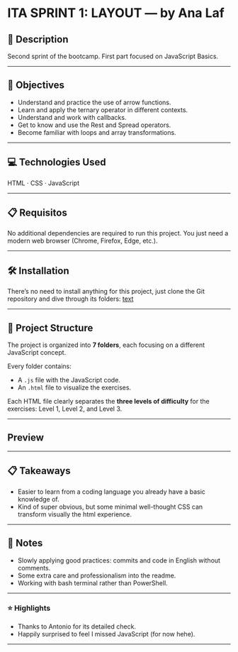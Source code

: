 # ITA SPRINT 1: LAYOUT — by Ana Laf

## 📄 Description
Second sprint of the bootcamp. First part focused on JavaScript Basics.

---

## 🎯 Objectives

- Understand and practice the use of arrow functions.
- Learn and apply the ternary operator in different contexts.
- Understand and work with callbacks.
- Get to know and use the Rest and Spread operators.
- Become familiar with loops and array transformations.

--- 

## 💻 Technologies Used

HTML · CSS · JavaScript

---

## 📋 Requisitos

No additional dependencies are required to run this project. You just need a modern web browser (Chrome, Firefox, Edge, etc.).

--- 

## 🛠 Installation

There’s no need to install anything for this project, just clone the Git repository and dive through its folders: [text](https://github.com/zanlamar/ITA-S2.-JAVASCRIPT-I)

---

## 📁 Project Structure

The project is organized into **7 folders**, each focusing on a different JavaScript concept.

Every folder contains:
- A `.js` file with the JavaScript code.
- An `.html` file to visualize the exercises.

Each HTML file clearly separates the **three levels of difficulty** for the exercises: Level 1, Level 2, and Level 3.

---

## Preview

---

## 📋 Takeaways
- Easier to learn from a coding language you already have a basic knowledge of.
- Kind of super obvious, but some minimal well-thought CSS can transform visually the html experience.

---

## 💬 Notes
- Slowly applying good practices: commits and code in English without comments.
- Some extra care and professionalism into the readme.
- Working with bash terminal rather than PowerShell.

---

### ⭐ Highlights

- Thanks to Antonio for its detailed check.
- Happily surprised to feel I missed JavaScript (for now hehe).

---

